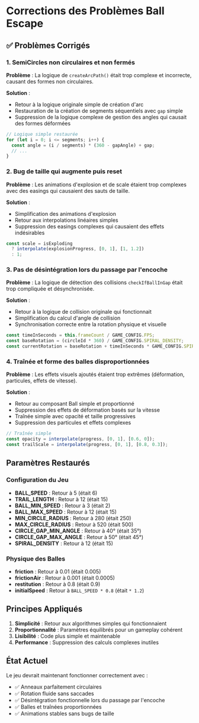 # Corrections des Problèmes Ball Escape

## ✅ Problèmes Corrigés

### 1. **SemiCircles non circulaires et non fermés**

**Problème** : La logique de `createArcPath()` était trop complexe et incorrecte, causant des formes non circulaires.

**Solution** :
- Retour à la logique originale simple de création d'arc
- Restauration de la création de segments séquentiels avec `gap` simple
- Suppression de la logique complexe de gestion des angles qui causait des formes déformées

```typescript
// Logique simple restaurée
for (let i = 0; i <= segments; i++) {
  const angle = (i / segments) * (360 - gapAngle) + gap;
  // ...
}
```

### 2. **Bug de taille qui augmente puis reset**

**Problème** : Les animations d'explosion et de scale étaient trop complexes avec des easings qui causaient des sauts de taille.

**Solution** :
- Simplification des animations d'explosion
- Retour aux interpolations linéaires simples
- Suppression des easings complexes qui causaient des effets indésirables

```typescript
const scale = isExploding
  ? interpolate(explosionProgress, [0, 1], [1, 1.2])
  : 1;
```

### 3. **Pas de désintégration lors du passage par l'encoche**

**Problème** : La logique de détection des collisions `checkIfBallInGap` était trop compliquée et désynchronisée.

**Solution** :
- Retour à la logique de collision originale qui fonctionnait
- Simplification du calcul d'angle de collision
- Synchronisation correcte entre la rotation physique et visuelle

```typescript
const timeInSeconds = this.frameCount / GAME_CONFIG.FPS;
const baseRotation = (circleId * 360) / GAME_CONFIG.SPIRAL_DENSITY;
const currentRotation = baseRotation + timeInSeconds * GAME_CONFIG.SPIRAL_ROTATION_SPEED * 360;
```

### 4. **Traînée et forme des balles disproportionnées**

**Problème** : Les effets visuels ajoutés étaient trop extrêmes (déformation, particules, effets de vitesse).

**Solution** :
- Retour au composant Ball simple et proportionné
- Suppression des effets de déformation basés sur la vitesse
- Traînée simple avec opacité et taille progressives
- Suppression des particules et effets complexes

```typescript
// Traînée simple
const opacity = interpolate(progress, [0, 1], [0.6, 0]);
const trailScale = interpolate(progress, [0, 1], [0.8, 0.3]);
```

## Paramètres Restaurés

### Configuration du Jeu
- **BALL_SPEED** : Retour à 5 (était 6)
- **TRAIL_LENGTH** : Retour à 12 (était 15)
- **BALL_MIN_SPEED** : Retour à 3 (était 2)
- **BALL_MAX_SPEED** : Retour à 12 (était 15)
- **MIN_CIRCLE_RADIUS** : Retour à 280 (était 250)
- **MAX_CIRCLE_RADIUS** : Retour à 520 (était 500)
- **CIRCLE_GAP_MIN_ANGLE** : Retour à 40° (était 35°)
- **CIRCLE_GAP_MAX_ANGLE** : Retour à 50° (était 45°)
- **SPIRAL_DENSITY** : Retour à 12 (était 15)

### Physique des Balles
- **friction** : Retour à 0.01 (était 0.005)
- **frictionAir** : Retour à 0.001 (était 0.0005)
- **restitution** : Retour à 0.8 (était 0.9)
- **initialSpeed** : Retour à `BALL_SPEED * 0.8` (était `* 1.2`)

## Principes Appliqués

1. **Simplicité** : Retour aux algorithmes simples qui fonctionnaient
2. **Proportionnalité** : Paramètres équilibrés pour un gameplay cohérent
3. **Lisibilité** : Code plus simple et maintenable
4. **Performance** : Suppression des calculs complexes inutiles

## État Actuel

Le jeu devrait maintenant fonctionner correctement avec :
- ✅ Anneaux parfaitement circulaires
- ✅ Rotation fluide sans saccades
- ✅ Désintégration fonctionnelle lors du passage par l'encoche
- ✅ Balles et traînées proportionnées
- ✅ Animations stables sans bugs de taille